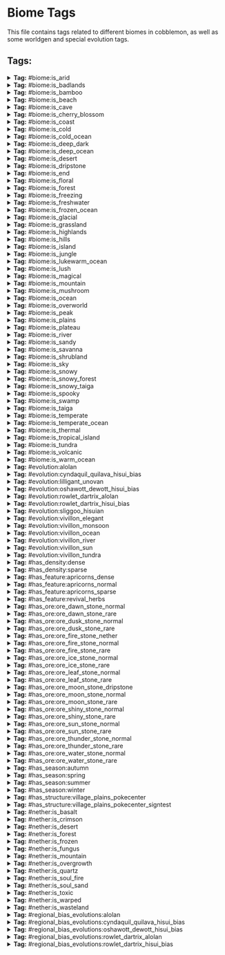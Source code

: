 # Biome Tags

This file contains tags related to different biomes in cobblemon, as well as some worldgen and special evolution tags.

## Tags:

<details>
<summary><b>Tag:</b> #biome:is_arid</summary>

- #cobblemon:is_sandy
- #cobblemon:is_savanna

</details>

<details>
<summary><b>Tag:</b> #biome:is_badlands</summary>

- #c:is_badlands
- #clifftree:dry_badlands
- #minecraft:is_badlands
- terralith:ashen_savanna
- terralith:red_oasis
- terralith:warped_mesa
- terralith:white_mesa
- wythers:danakil_desert

</details>

<details>
<summary><b>Tag:</b> #biome:is_bamboo</summary>

- biomesoplenty:bamboo_grove
- minecraft:bamboo_jungle
- wythers:bamboo_jungle_canyon
- wythers:bamboo_jungle_highlands
- wythers:bamboo_jungle_swamp
- wythers:bamboo_swamp
- wythers:jade_highlands
- wythers:maple_mountains
- wythers:mushroom_island
- wythers:sakura_forest
- wythers:sandy_jungle
- wythers:sparse_bamboo_jungle
- wythers:waterlily_swamp

</details>

<details>
<summary><b>Tag:</b> #biome:is_beach</summary>

- #minecraft:is_beach
- biomesoplenty:dune_beach
- wythers:guelta
- wythers:sand_dunes

</details>

<details>
<summary><b>Tag:</b> #biome:is_cave</summary>

- #c:is_cave
- #c:is_underground
- #clifftree:all_caves
- biomesoplenty:glowing_grotto
- biomesoplenty:spider_nest
- minecraft:dripstone_caves
- minecraft:lush_caves
- terralith:cave/andesite_caves
- terralith:cave/desert_caves
- terralith:cave/diorite_caves
- terralith:cave/fungal_caves
- terralith:cave/granite_caves
- terralith:cave/infested_caves
- terralith:cave/thermal_caves
- terralith:cave/underground_jungle
- wythers:calcite_caverns
- wythers:deep_dark_incursion
- wythers:deep_underground
- wythers:fungous_dripstone_caves
- wythers:lichenous_caves
- wythers:lichenous_dripstone_caves
- wythers:lush_dripstone_caves
- wythers:lush_fungous_dripstone_caves
- wythers:lush_shroom_caves
- wythers:mossy_caves
- wythers:mossy_dripstone_caves
- wythers:mushroom_caves
- wythers:underground
- wythers:volcanic_chamber

</details>

<details>
<summary><b>Tag:</b> #biome:is_cherry_blossom</summary>

- biomesoplenty:bamboo_grove
- biomesoplenty:cherry_blossom_grove
- byg:cherry_blossom_forest
- minecraft:cherry_grove
- terralith:sakura_grove
- terralith:sakura_valley
- wythers:sakura_forest

</details>

<details>
<summary><b>Tag:</b> #biome:is_coast</summary>

- #c:is_beach
- #c:is_stony_shores
- #clifftree:is_cliff
- #cobblemon:is_beach
- minecraft:stony_shore
- terralith:basalt_cliffs
- terralith:granite_cliffs
- terralith:white_cliffs
- wythers:calcite_coast
- wythers:coastal_mangroves
- wythers:cold_island
- wythers:cold_stony_shore
- wythers:deepslate_shore
- wythers:frigid_island
- wythers:frozen_island
- wythers:gravelly_beach
- wythers:icy_shore
- wythers:mediterranean_island
- wythers:temperate_island
- wythers:tropical_island
- wythers:warm_stony_shore

</details>

<details>
<summary><b>Tag:</b> #biome:is_cold</summary>

- #byg:is_cold
- #c:is_cold
- #c:is_cold/overworld
- #cobblemon:is_cold_ocean
- #cobblemon:is_freezing
- #cobblemon:is_peak
- #cobblemon:is_taiga
- #cobblemon:is_tundra
- biomesoplenty:aspen_forest
- biomesoplenty:bog
- biomesoplenty:cold_desert
- biomesoplenty:dead_forest
- biomesoplenty:hot_springs
- biomesoplenty:maple_woods
- biomesoplenty:old_growth_dead_forest
- biomesoplenty:pumpkin_patch
- biomesoplenty:seasonal_forest
- biomesoplenty:seasonal_orchard
- clifftree:cold_caves
- clifftree:cold_river
- wythers:berry_bog

</details>

<details>
<summary><b>Tag:</b> #biome:is_cold_ocean</summary>

- minecraft:cold_ocean
- minecraft:deep_cold_ocean

</details>

<details>
<summary><b>Tag:</b> #biome:is_deep_dark</summary>

- minecraft:deep_dark
- terralith:cave/crystal_caves
- terralith:cave/deep_caves
- terralith:cave/frostfire_caves
- terralith:cave/mantle_caves
- terralith:cave/tuff_caves
- wythers:deep_dark_forest
- wythers:deep_dark_incursion

</details>

<details>
<summary><b>Tag:</b> #biome:is_deep_ocean</summary>

- #c:is_deep_ocean
- #minecraft:is_deep_ocean
- wythers:deep_icy_ocean

</details>

<details>
<summary><b>Tag:</b> #biome:is_desert</summary>

- #byg:is_desert
- #c:is_desert
- #clifftree:is_desert
- #wythers:is_desert
- biomesoplenty:lush_desert
- clifftree:desert_cliff
- darkerdepths:sandy_catacombs
- minecraft:desert
- terralith:ancient_sands
- terralith:cave/desert_caves
- terralith:desert_canyon
- terralith:desert_oasis
- terralith:desert_spires
- terralith:lush_desert
- terralith:red_oasis
- terralith:sandstone_valley
- wythers:badlands_desert
- wythers:desert_island
- wythers:kwongan_heath
- wythers:outback_desert
- wythers:red_desert
- wythers:sandy_jungle

</details>

<details>
<summary><b>Tag:</b> #biome:is_dripstone</summary>

- biomesoplenty:fungal_jungle
- byg:dead_sea
- minecraft:dripstone_caves
- terralith:fractured_savanna
- terralith:stony_spires
- wythers:fungous_dripstone_caves
- wythers:lichenous_dripstone_caves
- wythers:lush_dripstone_caves
- wythers:lush_fungous_dripstone_caves
- wythers:mossy_dripstone_caves

</details>

<details>
<summary><b>Tag:</b> #biome:is_end</summary>

- #c:is_end
- #minecraft:is_end
- endercon:end_border
- endercon:end_hallows

</details>

<details>
<summary><b>Tag:</b> #biome:is_floral</summary>

- #byg:is_floral
- #c:flower_forest
- #c:is_floral
- biomesoplenty:bamboo_grove
- biomesoplenty:cherry_blossom_grove
- biomesoplenty:field
- biomesoplenty:highland_moor
- biomesoplenty:lavender_field
- biomesoplenty:lavender_forest
- biomesoplenty:lush_savanna
- biomesoplenty:mystic_grove
- biomesoplenty:orchard
- byg:allium_fields
- byg:amaranth_fields
- byg:cherry_blossom_forest
- byg:orchard
- byg:rose_fields
- byg:skyris_vale
- minecraft:cherry_grove
- minecraft:flower_forest
- minecraft:meadow
- minecraft:sunflower_plains
- terralith:blooming_plateau
- terralith:blooming_valley
- terralith:cloud_forest
- terralith:lavender_forest
- terralith:lavender_valley
- terralith:sakura_grove
- terralith:sakura_valley
- wythers:autumnal_flower_forest
- wythers:flowering_pantanal
- wythers:jacaranda_savanna
- wythers:lapacho_plains
- wythers:sakura_forest
- wythers:spring_flower_fields
- wythers:spring_flower_forest

</details>

<details>
<summary><b>Tag:</b> #biome:is_forest</summary>

- #c:is_flower_forest
- #c:is_forest
- #c:tree/deciduous
- #minecraft:is_forest
- biomesoplenty:bamboo_grove
- biomesoplenty:cherry_blossom_grove
- biomesoplenty:lavender_forest
- biomesoplenty:maple_woods
- biomesoplenty:mediterranean_forest
- biomesoplenty:mystic_grove
- biomesoplenty:old_growth_woodland
- biomesoplenty:ominous_woods
- biomesoplenty:orchard
- biomesoplenty:origin_valley
- biomesoplenty:prairie
- biomesoplenty:seasonal_forest
- biomesoplenty:seasonal_orchard
- biomesoplenty:woodland
- minecraft:cherry_grove
- terralith:alpha_islands
- terralith:alpha_islands_winter
- terralith:blooming_valley
- terralith:forested_highlands
- terralith:lavender_forest
- terralith:lavender_valley
- terralith:mirage_isles
- terralith:sakura_grove
- terralith:sakura_valley
- terralith:temperate_highlands
- wythers:birch_taiga
- wythers:boreal_forest_red
- wythers:boreal_forest_yellow
- wythers:dry_tropical_forest
- wythers:tangled_forest
- wythers:tropical_forest

</details>

<details>
<summary><b>Tag:</b> #biome:is_freezing</summary>

- #byg:is_snowy
- #c:snowy
- #cobblemon:is_frozen_ocean
- #cobblemon:is_glacial
- #cobblemon:is_snowy
- byg:cardinal_tundra
- clifftree:frozen_caves
- minecraft:frozen_river
- minecraft:jagged_peaks
- minecraft:snowy_beach
- minecraft:snowy_plains
- minecraft:snowy_slopes
- terralith:emerald_peaks
- terralith:scarlet_mountains
- terralith:skylands_winter
- terralith:snowy_badlands
- wythers:crimson_tundra
- wythers:frozen_island
- wythers:snowy_bog
- wythers:snowy_canyon
- wythers:snowy_peaks
- wythers:snowy_tundra

</details>

<details>
<summary><b>Tag:</b> #biome:is_freshwater</summary>

- #cobblemon:is_river
- #cobblemon:is_swamp
- wythers:desert_lakes
- wythers:guelta
- wythers:tropical_forest_river

</details>

<details>
<summary><b>Tag:</b> #biome:is_frozen_ocean</summary>

- minecraft:deep_frozen_ocean
- minecraft:frozen_ocean
- terralith:frozen_cliffs
- wythers:deep_icy_ocean
- wythers:icy_ocean

</details>

<details>
<summary><b>Tag:</b> #biome:is_glacial</summary>

- #byg:is_icy
- #c:is_icy
- clifftree:glacier_cliff
- clifftree:glacier_valley
- minecraft:frozen_peaks
- minecraft:ice_spikes
- terralith:cave/frostfire_caves
- terralith:frozen_cliffs
- terralith:glacial_chasm
- wythers:frozen_island
- wythers:glacial_cliffs
- wythers:ice_cap
- wythers:icy_crags

</details>

<details>
<summary><b>Tag:</b> #biome:is_grassland</summary>

- #cobblemon:is_plains
- #cobblemon:is_savanna

</details>

<details>
<summary><b>Tag:</b> #biome:is_highlands</summary>

- biomesoplenty:highland
- biomesoplenty:highland_moor
- minecraft:meadow
- terralith:alpine_highlands
- terralith:arid_highlands
- terralith:blooming_plateau
- terralith:highlands
- wythers:bamboo_jungle_highlands
- wythers:eucalyptus_deanei_forest
- wythers:forested_highlands
- wythers:highland_tropical_rainforest
- wythers:highlands
- wythers:huangshan_highlands
- wythers:jade_highlands
- wythers:wistman_woods

</details>

<details>
<summary><b>Tag:</b> #biome:is_hills</summary>

- #c:is_hill
- #c:is_mountain/slope
- #c:is_windswept
- #cobblemon:is_highlands
- #minecraft:is_hill
- biomesoplenty:jade_cliffs
- biomesoplenty:mediterranean_forest
- terralith:blooming_valley
- terralith:forested_highlands
- terralith:lavender_valley
- terralith:lush_valley
- terralith:moonlight_valley
- terralith:sakura_valley
- terralith:savanna_slopes
- terralith:temperate_highlands
- terralith:yosemite_lowlands
- wythers:autumnal_crags
- wythers:ayers_rock
- wythers:icy_crags
- wythers:old_growth_taiga_crags
- wythers:taiga_crags
- wythers:temperate_rainforest_crags
- wythers:thermal_taiga_crags
- wythers:windswept_jungle

</details>

<details>
<summary><b>Tag:</b> #biome:is_island</summary>

- #cobblemon:is_tropical_island
- byg:lush_stacks
- minecraft:mushroom_fields
- terralith:alpha_islands
- terralith:alpha_islands_winter
- terralith:mirage_isles
- terralith:warped_mesa
- wythers:cold_island
- wythers:desert_island
- wythers:frigid_island
- wythers:frozen_island
- wythers:jungle_island
- wythers:mediterranean_island
- wythers:mediterranean_island_thermal_springs
- wythers:mushroom_island
- wythers:temperate_island
- wythers:tropical_island

</details>

<details>
<summary><b>Tag:</b> #biome:is_jungle</summary>

- #c:is_jungle
- #minecraft:is_jungle
- biomesoplenty:floodplain
- biomesoplenty:rainforest
- clifftree:tropical_river
- terralith:cave/underground_jungle
- wythers:dripleaf_swamp
- wythers:eucalyptus_deanei_forest
- wythers:highland_tropical_rainforest
- wythers:humid_tropical_grassland
- wythers:jungle_canyon
- wythers:subtropical_forest
- wythers:subtropical_forest_edge
- wythers:subtropical_grassland
- wythers:tropical_forest
- wythers:tropical_forest_canyon
- wythers:tropical_grassland
- wythers:tropical_island
- wythers:tropical_rainforest

</details>

<details>
<summary><b>Tag:</b> #biome:is_lukewarm_ocean</summary>

- minecraft:deep_lukewarm_ocean
- minecraft:lukewarm_ocean
- wythers:tropical_beach
- wythers:tropical_island
- wythers:warm_stony_shore

</details>

<details>
<summary><b>Tag:</b> #biome:is_lush</summary>

- #c:is_lush
- byg:lush_stacks
- minecraft:lush_caves
- terralith:cave/fungal_caves
- terralith:cave/underground_jungle
- wythers:dripleaf_swamp
- wythers:lichenous_caves
- wythers:lichenous_dripstone_caves
- wythers:lush_dripstone_caves
- wythers:lush_fungous_dripstone_caves
- wythers:lush_shroom_caves

</details>

<details>
<summary><b>Tag:</b> #biome:is_magical</summary>

- #byg:is_magical
- #c:is_magical
- #wythers:is_dark_forest
- biomesoplenty:aspen_forest
- biomesoplenty:mystic_grove
- byg:skyris_vale
- minecraft:dark_forest
- terralith:amethyst_canyon
- terralith:amethyst_rainforest
- terralith:mirage_isles
- terralith:moonlight_grove
- terralith:moonlight_valley
- wythers:lantern_river
- wythers:mushroom_island
- wythers:snowy_thermal_taiga

</details>

<details>
<summary><b>Tag:</b> #biome:is_mountain</summary>

- #c:is_mountain
- #cobblemon:is_hills
- #minecraft:is_mountain
- biomesoplenty:crag
- terralith:stony_spires
- terralith:volcanic_peaks
- terralith:windswept_spires
- terralith:yosemite_cliffs
- wythers:tibesti_mountains
- wythers:tropical_volcano
- wythers:tsingy_forest
- wythers:volcano

</details>

<details>
<summary><b>Tag:</b> #biome:is_mushroom</summary>

- #c:is_mushroom
- #c:is_mushroom_island
- biomesoplenty:fungal_jungle
- biomesoplenty:glowing_grotto
- biomesoplenty:mystic_grove
- byg:temperate_rainforest
- byg:tropical_rainforest
- byg:weeping_witch_forest
- darkerdepths:glowshroom_forest
- minecraft:dark_forest
- minecraft:mushroom_fields
- terralith:cave/fungal_caves
- terralith:mirage_isles
- wythers:ancient_taiga
- wythers:deep_dark_incursion
- wythers:forbidden_forest
- wythers:mushroom_island
- wythers:phantasmal_forest
- wythers:phantasmal_forest

</details>

<details>
<summary><b>Tag:</b> #biome:is_ocean</summary>

- #c:is_ocean
- #cobblemon:is_cold_ocean
- #cobblemon:is_deep_ocean
- #cobblemon:is_frozen_ocean
- #cobblemon:is_lukewarm_ocean
- #cobblemon:is_temperate_ocean
- #cobblemon:is_warm_ocean
- #minecraft:is_ocean
- clifftree:stone_ocean

</details>

<details>
<summary><b>Tag:</b> #biome:is_overworld</summary>

- #c:is_overworld
- #cobblemon:is_arid
- #cobblemon:is_cave
- #cobblemon:is_coast
- #cobblemon:is_cold
- #cobblemon:is_deep_dark
- #cobblemon:is_floral
- #cobblemon:is_forest
- #cobblemon:is_freshwater
- #cobblemon:is_grassland
- #cobblemon:is_highlands
- #cobblemon:is_island
- #cobblemon:is_jungle
- #cobblemon:is_magical
- #cobblemon:is_mountain
- #cobblemon:is_mushroom
- #cobblemon:is_ocean
- #cobblemon:is_sky
- #cobblemon:is_spooky
- #cobblemon:is_temperate
- #cobblemon:is_thermal
- #cobblemon:is_volcanic
- #minecraft:is_overworld

</details>

<details>
<summary><b>Tag:</b> #biome:is_peak</summary>

- #c:is_mountain/peak
- minecraft:frozen_peaks
- minecraft:jagged_peaks
- minecraft:snowy_slopes
- minecraft:stony_peaks
- terralith:emerald_peaks
- terralith:rocky_mountains
- terralith:scarlet_mountains
- terralith:windswept_spires
- wythers:andesite_crags
- wythers:aspen_crags

</details>

<details>
<summary><b>Tag:</b> #biome:is_plains</summary>

- #byg:is_plains
- #c:is_plains
- #cobblemon:is_highlands
- biomesoplenty:clover_patch
- biomesoplenty:field
- biomesoplenty:fir_clearing
- biomesoplenty:grassland
- biomesoplenty:lavender_field
- biomesoplenty:marsh
- biomesoplenty:orchard
- biomesoplenty:pasture
- biomesoplenty:prairie
- biomesoplenty:seasonal_orchard
- clifftree:sparse_forest
- minecraft:plains
- minecraft:sunflower_plains
- terralith:brushland
- terralith:scrubland
- terralith:steppe
- terralith:valley_clearing
- wythers:berry_bog
- wythers:cool_forest_edge
- wythers:dry_tropical_grassland
- wythers:forest_edge
- wythers:spring_flower_fields
- wythers:subtropical_forest_edge
- wythers:tropical_grassland

</details>

<details>
<summary><b>Tag:</b> #biome:is_plateau</summary>

- #byg:is_plateau
- #c:is_plateau
- minecraft:savanna_plateau
- wythers:ayers_rock

</details>

<details>
<summary><b>Tag:</b> #biome:is_river</summary>

- #c:is_river
- #minecraft:is_river
- terralith:warm_river
- wythers:guelta
- wythers:tropical_forest_river

</details>

<details>
<summary><b>Tag:</b> #biome:is_sandy</summary>

- #byg:is_sandy
- #c:is_sandy
- #cobblemon:is_badlands
- #cobblemon:is_desert
- clifftree:warm_river

</details>

<details>
<summary><b>Tag:</b> #biome:is_savanna</summary>

- #c:is_savanna
- #minecraft:is_savanna
- biomesoplenty:lush_desert
- biomesoplenty:lush_savanna
- clifftree:oasis
- clifftree:shrubland
- terralith:arid_highlands
- terralith:ashen_savanna
- terralith:brushland
- terralith:desert_oasis
- terralith:fractured_savanna
- terralith:hot_shrubland
- terralith:red_oasis
- terralith:savanna_badlands
- terralith:savanna_slopes
- terralith:shrubland
- wythers:granite_canyon
- wythers:tropical_forest
- wythers:tropical_forest_canyon

</details>

<details>
<summary><b>Tag:</b> #biome:is_shrubland</summary>

- biomesoplenty:bog
- biomesoplenty:dryland
- biomesoplenty:field
- biomesoplenty:fungal_jungle
- biomesoplenty:lush_desert
- biomesoplenty:mediterranean_forest
- biomesoplenty:pumpkin_patch
- biomesoplenty:rocky_shrubland
- biomesoplenty:scrubland
- biomesoplenty:shrubland
- clifftree:shrubland
- terralith:alpine_highlands
- terralith:arid_highlands
- terralith:brushland
- terralith:cold_shrubland
- terralith:hot_shrubland
- terralith:rocky_shrubland
- terralith:shrubland
- wythers:berry_bog
- wythers:chaparral
- wythers:crimson_tundra
- wythers:dry_tropical_grassland
- wythers:eucalyptus_salubris_woodland
- wythers:forest_edge
- wythers:kwongan_heath
- wythers:mediterranean_island
- wythers:outback
- wythers:scrub_forest
- wythers:scrubland
- wythers:tropical_grassland
- wythers:tundra

</details>

<details>
<summary><b>Tag:</b> #biome:is_sky</summary>

- terralith:skylands_autumn
- terralith:skylands_spring
- terralith:skylands_summer
- terralith:skylands_winter

</details>

<details>
<summary><b>Tag:</b> #biome:is_snowy</summary>

- #byg:is_snowy
- #c:is_snowy
- #cobblemon:is_glacial
- #cobblemon:is_snowy_forest
- #cobblemon:is_snowy_taiga
- byg:cardinal_tundra
- clifftree:bog
- clifftree:snowy_diorite_shore
- clifftree:tundra
- minecraft:jagged_peaks
- minecraft:snowy_beach
- minecraft:snowy_plains
- minecraft:snowy_slopes
- terralith:emerald_peaks
- terralith:scarlet_mountains
- terralith:skylands_winter
- terralith:snowy_badlands
- wythers:crimson_tundra
- wythers:frozen_island
- wythers:snowy_bog
- wythers:snowy_canyon
- wythers:snowy_peaks
- wythers:snowy_tundra

</details>

<details>
<summary><b>Tag:</b> #biome:is_snowy_forest</summary>

- biomesoplenty:auroral_garden
- biomesoplenty:muskeg
- biomesoplenty:snowy_maple_woods
- terralith:alpha_islands_winter
- terralith:ice_marsh
- terralith:siberian_grove
- terralith:snowy_cherry_grove
- terralith:snowy_maple_forest
- wythers:huangshan_highlands
- wythers:jade_highlands
- wythers:snowy_fen

</details>

<details>
<summary><b>Tag:</b> #biome:is_snowy_taiga</summary>

- biomesoplenty:snowy_coniferous_forest
- biomesoplenty:snowy_fir_clearing
- biomesoplenty:snowy_maple_woods
- clifftree:snowy_old_growth_taiga
- minecraft:grove
- minecraft:snowy_taiga
- terralith:alpine_grove
- terralith:cold_shrubland
- terralith:siberian_grove
- terralith:snowy_maple_forest
- terralith:snowy_shield
- terralith:wintry_forest
- terralith:wintry_lowlands
- wythers:cold_island
- wythers:deep_snowy_taiga
- wythers:snowy_thermal_taiga

</details>

<details>
<summary><b>Tag:</b> #biome:is_spooky</summary>

- #byg:is_spooky
- #c:is_spooky
- #wythers:is_dark_forest
- biomesoplenty:ominous_woods
- byg:ebony_woods
- minecraft:dark_forest
- wythers:ancient_taiga
- wythers:tangled_forest
- wythers:twilight_meadow

</details>

<details>
<summary><b>Tag:</b> #biome:is_swamp</summary>

- #byg:is_swamp
- #c:is_swamp
- #clifftree:is_swamp
- #wythers:is_swamp
- biomesoplenty:bayou
- biomesoplenty:bog
- biomesoplenty:floodplain
- biomesoplenty:marsh
- biomesoplenty:wetland
- minecraft:mangrove_swamp
- minecraft:swamp
- terralith:ice_marsh
- terralith:orchid_swamp
- wythers:billabong

</details>

<details>
<summary><b>Tag:</b> #biome:is_taiga</summary>

- #c:is_taiga
- #c:tree/coniferous
- #cobblemon:is_snowy_taiga
- #minecraft:is_taiga
- biomesoplenty:coniferous_forest
- biomesoplenty:dead_forest
- biomesoplenty:fir_clearing
- biomesoplenty:forested_field
- biomesoplenty:jade_cliffs
- biomesoplenty:mediterranean_forest
- biomesoplenty:redwood_forest
- biomesoplenty:wetland
- clifftree:cold_river
- terralith:bryce_canyon
- terralith:cloud_forest
- terralith:haze_mountain
- terralith:ice_marsh
- terralith:moonlight_grove
- terralith:moonlight_valley
- terralith:shield
- terralith:siberian_taiga
- terralith:yellowstone
- terralith:yosemite_lowlands
- wythers:ancient_taiga
- wythers:birch_taiga
- wythers:boreal_forest_red
- wythers:boreal_forest_yellow
- wythers:fen
- wythers:flooded_temperate_rainforest
- wythers:forested_highlands
- wythers:huangshan_highlands
- wythers:jade_highlands
- wythers:larch_taiga
- wythers:old_growth_taiga_crags
- wythers:old_growth_taiga_swamp
- wythers:pine_barrens
- wythers:taiga_crags
- wythers:temperate_rainforest
- wythers:temperate_rainforest_crags
- wythers:thermal_taiga
- wythers:thermal_taiga_crags

</details>

<details>
<summary><b>Tag:</b> #biome:is_temperate</summary>

- #cobblemon:is_forest
- #cobblemon:is_plains

</details>

<details>
<summary><b>Tag:</b> #biome:is_temperate_ocean</summary>

- clifftree:stone_ocean
- minecraft:deep_ocean
- minecraft:ocean

</details>

<details>
<summary><b>Tag:</b> #biome:is_thermal</summary>

- biomesoplenty:hot_springs
- clifftree:inferno
- terralith:caldera
- terralith:cave/thermal_caves
- terralith:yellowstone
- wythers:calcite_caverns
- wythers:danakil_desert
- wythers:mediterranean_island_thermal_springs
- wythers:snowy_thermal_taiga
- wythers:thermal_taiga
- wythers:thermal_taiga_crags
- wythers:tibesti_mountains

</details>

<details>
<summary><b>Tag:</b> #biome:is_tropical_island</summary>

- biomesoplenty:tropics
- wythers:tropical_beach
- wythers:tropical_island
- wythers:tropical_volcano

</details>

<details>
<summary><b>Tag:</b> #biome:is_tundra</summary>

- #c:is_snowy_plains
- biomesoplenty:cold_desert
- biomesoplenty:muskeg
- biomesoplenty:snowy_fir_clearing
- biomesoplenty:tundra
- byg:cardinal_tundra
- clifftree:bog
- clifftree:tundra
- minecraft:ice_spikes
- minecraft:snowy_plains
- terralith:cold_shrubland
- terralith:gravel_desert
- terralith:rocky_shrubland
- terralith:snowy_badlands
- terralith:yellowstone
- wythers:crimson_tundra
- wythers:frigid_island
- wythers:ice_cap
- wythers:icy_crags
- wythers:snowy_tundra
- wythers:tundra

</details>

<details>
<summary><b>Tag:</b> #biome:is_volcanic</summary>

- biomesoplenty:volcanic_plains
- biomesoplenty:volcano
- darkerdepths:molten_cavern
- terralith:cave/mantle_caves
- terralith:volcanic_crater
- terralith:volcanic_peaks
- wythers:icy_volcano
- wythers:tropical_volcano
- wythers:volcanic_chamber
- wythers:volcanic_crater
- wythers:volcano

</details>

<details>
<summary><b>Tag:</b> #biome:is_warm_ocean</summary>

- byg:lush_stacks
- minecraft:warm_ocean

</details>

<details>
<summary><b>Tag:</b> #evolution:alolan</summary>

- #cobblemon:is_tropical_island
- #minecraft:is_beach

</details>

<details>
<summary><b>Tag:</b> #evolution:cyndaquil_quilava_hisui_bias</summary>

- #cobblemon:is_taiga
- #cobblemon:nether/is_crimson
- #cobblemon:nether/is_forest
- #cobblemon:nether/is_overgrowth

</details>

<details>
<summary><b>Tag:</b> #evolution:lilligant_unovan</summary>

- #cobblemon:is_floral
- #cobblemon:is_forest
- #cobblemon:is_tropical_island

</details>

<details>
<summary><b>Tag:</b> #evolution:oshawott_dewott_hisui_bias</summary>

- #c:stony_shores
- minecraft:snowy_beach
- minecraft:stony_shore
- terralith:basalt_cliffs
- terralith:granite_cliffs
- terralith:white_cliffs
- wythers:calcite_coast
- wythers:cold_island
- wythers:cold_stony_shore
- wythers:deepslate_shore
- wythers:frigid_island
- wythers:frozen_island
- wythers:gravelly_beach
- wythers:icy_shore

</details>

<details>
<summary><b>Tag:</b> #evolution:rowlet_dartrix_alolan</summary>

- #cobblemon:is_forest
- #cobblemon:is_taiga

</details>

<details>
<summary><b>Tag:</b> #evolution:rowlet_dartrix_hisui_bias</summary>

- #cobblemon:is_snowy_forest
- #cobblemon:is_snowy_taiga

</details>

<details>
<summary><b>Tag:</b> #evolution:sliggoo_hisuian</summary>

- #cobblemon:is_dripstone
- #cobblemon:is_lush

</details>

<details>
<summary><b>Tag:</b> #evolution:vivillon_elegant</summary>

- #cobblemon:is_magical
- #cobblemon:is_spooky

</details>

<details>
<summary><b>Tag:</b> #evolution:vivillon_monsoon</summary>

- #cobblemon:is_mountain
- #cobblemon:is_peak

</details>

<details>
<summary><b>Tag:</b> #evolution:vivillon_ocean</summary>

- #cobblemon:is_coast
- #cobblemon:is_warm_ocean

</details>

<details>
<summary><b>Tag:</b> #evolution:vivillon_river</summary>

- #cobblemon:is_river
- #cobblemon:is_swamp

</details>

<details>
<summary><b>Tag:</b> #evolution:vivillon_sun</summary>

- #cobblemon:is_sky
- #cobblemon:is_volcanic
- minecraft:sunflower_plains

</details>

<details>
<summary><b>Tag:</b> #evolution:vivillon_tundra</summary>

- #cobblemon:is_glacial
- #cobblemon:is_snowy_forest
- #cobblemon:is_tundra

</details>

<details>
<summary><b>Tag:</b> #has_density:dense</summary>

- #c:is_dense_vegetation
- #c:is_dense_vegetation/overworld
- #cobblemon:is_jungle
- #forge:is_dense
- #forge:is_dense/overworld
- minecraft:dark_forest
- minecraft:mangrove_swamp

</details>

<details>
<summary><b>Tag:</b> #has_density:sparse</summary>

- #c:is_sparse_vegetation
- #c:is_sparse_vegetation/overworld
- #cobblemon:is_arid
- #cobblemon:is_grassland
- #cobblemon:is_tundra
- #forge:is_sparse
- #forge:is_sparse/overworld

</details>

<details>
<summary><b>Tag:</b> #has_feature:apricorns_dense</summary>

- #cobblemon:is_badlands
- #cobblemon:is_desert
- #cobblemon:is_forest
- #cobblemon:is_jungle
- #cobblemon:is_snowy_forest
- #cobblemon:is_swamp
- #cobblemon:is_taiga

</details>

<details>
<summary><b>Tag:</b> #has_feature:apricorns_normal</summary>

- #cobblemon:is_grassland
- #cobblemon:is_hills
- #cobblemon:is_shrubland
- minecraft:sparse_jungle

</details>

<details>
<summary><b>Tag:</b> #has_feature:apricorns_sparse</summary>

- #cobblemon:is_tundra

</details>

<details>
<summary><b>Tag:</b> #has_feature:revival_herbs</summary>

- #cobblemon:is_lush

</details>

<details>
<summary><b>Tag:</b> #has_ore:ore_dawn_stone_normal</summary>

- #cobblemon:is_peak
- #cobblemon:is_sky

</details>

<details>
<summary><b>Tag:</b> #has_ore:ore_dawn_stone_rare</summary>

- #cobblemon:is_floral
- #cobblemon:is_glacial
- #cobblemon:is_hills

</details>

<details>
<summary><b>Tag:</b> #has_ore:ore_dusk_stone_normal</summary>

- #cobblemon:is_spooky
- #cobblemon:is_taiga

</details>

<details>
<summary><b>Tag:</b> #has_ore:ore_dusk_stone_rare</summary>

- #cobblemon:is_swamp

</details>

<details>
<summary><b>Tag:</b> #has_ore:ore_fire_stone_nether</summary>

- #minecraft:is_nether

</details>

<details>
<summary><b>Tag:</b> #has_ore:ore_fire_stone_normal</summary>

- #cobblemon:is_desert
- #cobblemon:is_thermal
- #cobblemon:is_volcanic

</details>

<details>
<summary><b>Tag:</b> #has_ore:ore_fire_stone_rare</summary>

- #cobblemon:is_sandy

</details>

<details>
<summary><b>Tag:</b> #has_ore:ore_ice_stone_normal</summary>

- #cobblemon:is_glacial
- #cobblemon:is_snowy_forest
- #cobblemon:is_tundra

</details>

<details>
<summary><b>Tag:</b> #has_ore:ore_ice_stone_rare</summary>

- #cobblemon:is_freezing

</details>

<details>
<summary><b>Tag:</b> #has_ore:ore_leaf_stone_normal</summary>

- #cobblemon:is_forest
- #cobblemon:is_jungle
- #cobblemon:is_lush

</details>

<details>
<summary><b>Tag:</b> #has_ore:ore_leaf_stone_rare</summary>

- #cobblemon:is_swamp
- #cobblemon:is_tropical_island

</details>

<details>
<summary><b>Tag:</b> #has_ore:ore_moon_stone_dripstone</summary>

- #cobblemon:is_dripstone

</details>

<details>
<summary><b>Tag:</b> #has_ore:ore_moon_stone_normal</summary>

- #cobblemon:is_dripstone
- #cobblemon:is_taiga
- minecraft:mushroom_fields

</details>

<details>
<summary><b>Tag:</b> #has_ore:ore_moon_stone_rare</summary>

- #cobblemon:is_magical
- #cobblemon:is_spooky

</details>

<details>
<summary><b>Tag:</b> #has_ore:ore_shiny_stone_normal</summary>

- #cobblemon:is_floral
- #cobblemon:is_magical
- #cobblemon:is_sky

</details>

<details>
<summary><b>Tag:</b> #has_ore:ore_shiny_stone_rare</summary>

- #cobblemon:is_island
- #cobblemon:is_peak

</details>

<details>
<summary><b>Tag:</b> #has_ore:ore_sun_stone_normal</summary>

- #cobblemon:is_badlands
- #cobblemon:is_dripstone
- #cobblemon:is_grassland

</details>

<details>
<summary><b>Tag:</b> #has_ore:ore_sun_stone_rare</summary>

- #cobblemon:is_desert
- #cobblemon:is_tropical_island

</details>

<details>
<summary><b>Tag:</b> #has_ore:ore_thunder_stone_normal</summary>

- #cobblemon:is_highlands
- #cobblemon:is_hills

</details>

<details>
<summary><b>Tag:</b> #has_ore:ore_thunder_stone_rare</summary>

- #cobblemon:is_jungle
- #cobblemon:is_plains

</details>

<details>
<summary><b>Tag:</b> #has_ore:ore_water_stone_normal</summary>

- #cobblemon:is_freshwater
- #cobblemon:is_ocean

</details>

<details>
<summary><b>Tag:</b> #has_ore:ore_water_stone_rare</summary>

- #cobblemon:is_jungle
- #cobblemon:is_thermal
- #cobblemon:is_tropical_island

</details>

<details>
<summary><b>Tag:</b> #has_season:autumn</summary>

- #cobblemon:is_arid
- #cobblemon:is_cold_ocean
- #cobblemon:is_mountain
- #cobblemon:is_mushroom
- #cobblemon:is_taiga
- biomesoplenty:aspen_forest
- biomesoplenty:bog
- biomesoplenty:dead_forest
- biomesoplenty:dryland
- biomesoplenty:fungal_jungle
- biomesoplenty:maple_woods
- biomesoplenty:pasture
- biomesoplenty:prairie
- biomesoplenty:pumpkin_patch
- biomesoplenty:seasonal_forest
- biomesoplenty:seasonal_orchard
- byg:autumnal_forest
- byg:autumnal_taiga
- terralith:skylands_autumn
- terralith:temperate_highlands
- wythers:autumnal_birch_forest
- wythers:autumnal_crags
- wythers:autumnal_flower_forest
- wythers:autumnal_forest
- wythers:autumnal_forest_edge
- wythers:autumnal_plains
- wythers:autumnal_swamp
- wythers:forbidden_forest
- wythers:harvest_fields

</details>

<details>
<summary><b>Tag:</b> #has_season:spring</summary>

- #cobblemon:is_floral
- #cobblemon:is_lukewarm_ocean
- #cobblemon:is_magical
- #cobblemon:is_plains
- terralith:skylands_spring
- the_bumblezone:floral_meadow
- wythers:spring_flower_fields
- wythers:spring_flower_forest

</details>

<details>
<summary><b>Tag:</b> #has_season:summer</summary>

- #cobblemon:is_forest
- #cobblemon:is_jungle
- #cobblemon:is_lush
- #cobblemon:is_swamp
- #cobblemon:is_warm_ocean
- terralith:skylands_summer

</details>

<details>
<summary><b>Tag:</b> #has_season:winter</summary>

- #cobblemon:is_freezing
- terralith:skylands_winter
- wythers:deep_snowy_taiga

</details>

<details>
<summary><b>Tag:</b> #has_structure:village_plains_pokecenter</summary>


</details>

<details>
<summary><b>Tag:</b> #has_structure:village_plains_pokecenter_signtest</summary>


</details>

<details>
<summary><b>Tag:</b> #nether:is_basalt</summary>

- betternether:flooded_deltas
- cinderscapes:blackstone_shales
- incendium:ash_barrens
- incendium:volcanic_deltas
- incendium:withered_forest
- minecraft:basalt_deltas

</details>

<details>
<summary><b>Tag:</b> #nether:is_crimson</summary>

- betternether:crimson_glowing_woods
- betternether:crimson_pinewood
- betternether:nether_swampland
- betternether:nether_swampland_terraces
- byg:crimson_gardens
- gardens_of_the_dead:whistling_woods
- minecraft:crimson_forest

</details>

<details>
<summary><b>Tag:</b> #nether:is_desert</summary>

- betternether:gravel_desert
- betternether:soul_plain
- byg:quartz_desert
- byg:warped_desert
- incendium:infernal_dunes
- incendium:weeping_valley
- minecraft:soul_sand_valley

</details>

<details>
<summary><b>Tag:</b> #nether:is_forest</summary>

- betternether:nether_jungle
- betternether:nether_swampland
- betternether:nether_swampland_terraces
- betternether:old_swampland
- betternether:upside_down_forest
- byg:weeping_mire
- byg:withering_woods

</details>

<details>
<summary><b>Tag:</b> #nether:is_frozen</summary>

- byg:subzero_hypogeal

</details>

<details>
<summary><b>Tag:</b> #nether:is_fungus</summary>

- betternether:crimson_glowing_woods
- betternether:crimson_pinewood
- betternether:nether_mushroom_forest
- betternether:nether_mushroom_forest_edge
- betternether:old_fungiwoods
- betternether:old_warped_woods
- byg:crimson_gardens
- byg:embur_bog
- byg:glowstone_garden
- byg:wailing_garth
- cinderscapes:luminous_grove
- gardens_of_the_dead:soulblight_forest
- gardens_of_the_dead:whistling_woods
- incendium:inverted_forest
- minecraft:crimson_forest
- minecraft:warped_forest

</details>

<details>
<summary><b>Tag:</b> #nether:is_mountain</summary>

- incendium:volcanic_deltas
- minecraft:basalt_deltas

</details>

<details>
<summary><b>Tag:</b> #nether:is_overgrowth</summary>

- betternether:bone_reef
- betternether:nether_grasslands
- betternether:soul_plain
- betternether:sulfuric_bone_reef
- betternether:upside_down_forest
- betternether:upside_down_forest_cleared
- biomesoplenty:overgrowth
- byg:sythian_torrids

</details>

<details>
<summary><b>Tag:</b> #nether:is_quartz</summary>

- byg:quartz_desert
- cinderscapes:quartz_cavern
- incendium:quartz_flats

</details>

<details>
<summary><b>Tag:</b> #nether:is_soul_fire</summary>

- byg:subzero_hypogeal
- byg:warped_desert
- incendium:quartz_flats
- incendium:weeping_valley
- minecraft:soul_sand_valley

</details>

<details>
<summary><b>Tag:</b> #nether:is_soul_sand</summary>

- betternether:nether_grasslands
- betternether:nether_swampland
- betternether:nether_swampland_terraces
- betternether:old_swampland
- betternether:poor_nether_grasslands
- betternether:soul_plain
- betternether:wart_forest
- betternether:wart_forest_edge
- byg:wailing_garth
- byg:warped_desert
- cinderscapes:ashy_shoals
- cinderscapes:blackstone_shales
- gardens_of_the_dead:soulblight_forest
- incendium:weeping_valley
- minecraft:soul_sand_valley

</details>

<details>
<summary><b>Tag:</b> #nether:is_toxic</summary>

- biomesoplenty:erupting_inferno
- byg:brimstone_caverns
- byg:wailing_garth
- incendium:toxic_heap

</details>

<details>
<summary><b>Tag:</b> #nether:is_warped</summary>

- betternether:nether_jungle
- betternether:old_warped_woods
- byg:wailing_garth
- byg:warped_desert
- minecraft:warped_forest

</details>

<details>
<summary><b>Tag:</b> #nether:is_wasteland</summary>

- betternether:magma_land
- betternether:nether_grasslands
- betternether:poor_nether_grasslands
- biomesoplenty:crystalline_chasm
- biomesoplenty:erupting_inferno
- byg:brimstone_caverns
- byg:magma_wastes
- cinderscapes:ashy_shoals
- cinderscapes:quartz_cavern
- incendium:ash_barrens
- incendium:toxic_heap
- minecraft:nether_wastes

</details>

<details>
<summary><b>Tag:</b> #regional_bias_evolutions:alolan</summary>

- #cobblemon:is_tropical_island
- #minecraft:is_beach

</details>

<details>
<summary><b>Tag:</b> #regional_bias_evolutions:cyndaquil_quilava_hisui_bias</summary>

- #cobblemon:is_taiga
- #cobblemon:nether/is_crimson
- #cobblemon:nether/is_forest
- #cobblemon:nether/is_overgrowth

</details>

<details>
<summary><b>Tag:</b> #regional_bias_evolutions:oshawott_dewott_hisui_bias</summary>

- #c:stony_shores
- minecraft:snowy_beach
- minecraft:stony_shore
- terralith:basalt_cliffs
- terralith:granite_cliffs
- terralith:white_cliffs
- wythers:calcite_coast
- wythers:coastal_mangroves
- wythers:cold_island
- wythers:cold_stony_shore
- wythers:deepslate_shore
- wythers:frigid_island
- wythers:frozen_island
- wythers:gravelly_beach
- wythers:icy_shore
- wythers:mediterranean_island
- wythers:temperate_island
- wythers:tropical_island
- wythers:warm_stony_shore

</details>

<details>
<summary><b>Tag:</b> #regional_bias_evolutions:rowlet_dartrix_alolan</summary>

- #cobblemon:is_forest
- #cobblemon:is_taiga

</details>

<details>
<summary><b>Tag:</b> #regional_bias_evolutions:rowlet_dartrix_hisui_bias</summary>

- #cobblemon:is_snowy_forest
- #cobblemon:is_snowy_taiga

</details>
